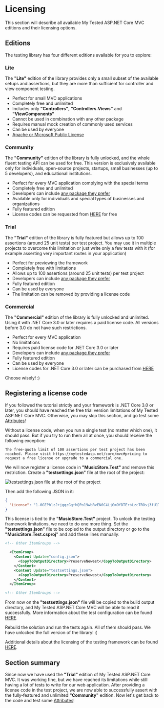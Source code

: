 # Licensing

This section will describe all available My Tested ASP.NET Core MVC editions and their licensing options.

## Editions

The testing library has four different editions available for you to explore:

### Lite

The **"Lite"** edition of the library provides only a small subset of the available setups and assertions, but they are more than sufficient for controller and view component testing.

- Perfect for small MVC applications
- Completely free and unlimited
- Includes only **"Controllers"**, **"Controllers.Views"** and **"ViewComponents"**
- Cannot be used in combination with any other package
- Requires manual mock creation of commonly used services
- Can be used by everyone
- [Apache or Microsoft Public License](https://github.com/ivaylokenov/MyTested.AspNetCore.Mvc/blob/development/src/MyTested.AspNetCore.Mvc.Lite/LICENSE)

### Community

The **"Community"** edition of the library is fully unlocked, and the whole fluent testing API can be used for free. This version is exclusively available only for individuals, open-source projects, startups, small businesses (up to 5 developers), and educational institutions.

- Perfect for every MVC application complying with the special terms
- Completely free and unlimited
- Developers can include [any package they prefer](/guide/packages.html)
- Available only for individuals and special types of businesses and organizations
- Fully featured edition
- License codes can be requested from [HERE](https://mytestedasp.net/Core/Mvc#free-usage-modal) for free

### Trial

The **"Trial"** edition of the library is fully featured but allows up to 100 assertions (around 25 unit tests) per test project. You may use it in multiple projects to overcome this limitation or just write only a few tests with it (for example asserting very important routes in your application)

- Perfect for previewing the framework
- Completely free with limitations
- Allows up to 100 assertions (around 25 unit tests) per test project
- Developers can include [any package they prefer](/guide/packages.html)
- Fully featured edition
- Can be used by everyone
- The limitation can be removed by providing a license code

### Commercial

The **"Commercial"** edition of the library is fully unlocked and unlimited. Using it with .NET Core 3.0 or later requires a paid license code. All versions before 3.0 do not have such restrictions.

- Perfect for every MVC application
- No limitations
- Requires paid license code for .NET Core 3.0 or later
- Developers can include [any package they prefer](/guide/packages.html)
- Fully featured edition
- Can be used by everyone
- License codes for .NET Core 3.0 or later can be purchased from [HERE](https://mytestedasp.net/Core/Mvc#pricing)

Choose wisely! :)

## Registering a license code

If you followed the tutorial strictly and your framework is .NET Core 3.0 or later, you should have reached the free trial version limitations of My Tested ASP.NET Core MVC. Otherwise, you may skip this section, and go test some [Attributes](/tutorial/attributes.html)!

Without a license code, when you run a single test (no matter which one), it should pass. But if you try to run them all at once, you should receive the following exception:

```text
The free-quota limit of 100 assertions per test project has been reached. Please visit https://mytestedasp.net/core/mvc#pricing to request a free license or upgrade to a commercial one.
```

We will now register a license code in **"MusicStore.Test"** and remove this restriction. Create a **"testsettings.json"** file at the root of the project:

<img src="/images/tutorial/testconfigfile.jpg" alt="testsettings.json file at the root of the project" />

Then add the following JSON in it:

```json
{
  "License": "1-0GEPhlzJ+jgqzGg+hQPo19wbRvEN0C4LjGm9YDTErbLzcTROsj3fU177Unj7wlOCNE0ciZCB5aw8jt4EEDczpW6S/lW0PkU8ZBjqh6F2ev42hqcgtlEKmBRwomPKj/PUElAo1iIdkLn3/il3o8HAsum7bKMqv7QPpOSwy/TuAGYxOjIwMTctMTAtMTU6YWRtaW5AbXl0ZXN0ZWRhc3AubmV0Ok11c2ljIFN0b3JlIFNhbXBsZSBUZXN0czpEZXZlbG9wZXI6TXVzaWNTdG9yZS4="
}
```

This license is tied to the **"MusicStore.Test"** project. To unlock the testing framework limitations, we need to do one more thing. Set the **"testsettings.json"** file to be copied to the output directory or go to the **"MusicStore.Test.csproj"** and add these lines manually:

```xml
<!-- Other ItemGroups -->

  <ItemGroup>
    <Content Update="config.json">
      <CopyToOutputDirectory>PreserveNewest</CopyToOutputDirectory>
    </Content>
    <Content Update="testsettings.json">
      <CopyToOutputDirectory>PreserveNewest</CopyToOutputDirectory>
    </Content>
  </ItemGroup>

<!-- Other ItemGroups -->
```

From now on the **"testsettings.json"** file will be copied to the build output directory, and My Tested ASP.NET Core MVC will be able to read it successfully. More information about the test configuration can be found [HERE](/guide/testsettings.html).

Rebuild the solution and run the tests again. All of them should pass. We have unlocked the full version of the library! :)

Additional details about the licensing of the testing framework can be found [HERE](/guide/licensing.html).

## Section summary

Since now we have used the **"Trial"** edition of My Tested ASP.NET Core MVC. It was working fine, but we have reached its limitations while still having a lot of tests to write for our web application. After providing a license code in the test project, we are now able to successfully assert with the fully-featured and unlimited **"Community"** edition. Now let's get back to the code and test some [Attributes](/tutorial/attributes.html)!
